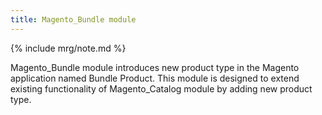 ```yaml
---
title: Magento_Bundle module
---
```


{% include mrg/note.md %}

Magento_Bundle module introduces new product type in the Magento application named Bundle Product.
This module is designed to extend existing functionality of Magento_Catalog module by adding new product type.
